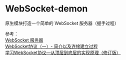 # WebSocket-demon
原生模块打造一个简单的 WebSocket 服务器（握手过程）
    

参考：    
[WebSocket 服务器](https://zhuanlan.zhihu.com/p/26407649?utm_medium=social&amp;utm_source=wechat_session)    
[WebSocket协议（一）- 简介以及连接建立过程](https://www.timefly.cn/learn-websocket-protocol-1/)    
[学习WebSocket协议—从顶层到底层的实现原理（修订版）](https://github.com/abbshr/abbshr.github.io/issues/22)